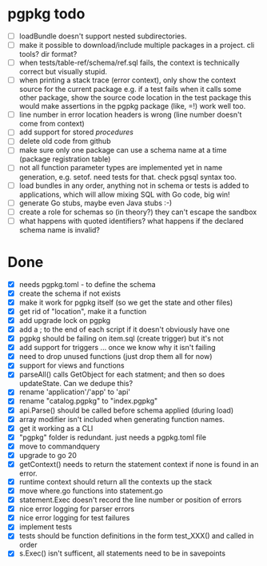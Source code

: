 # pgpkg todo

- [ ] loadBundle doesn't support nested subdirectories.
- [ ] make it possible to download/include multiple packages in a project. cli tools? dir format?
- [ ] when tests/table-ref/schema/ref.sql fails, the context is technically correct but visually stupid. 
- [ ] when printing a stack trace (error context), only show the context source for the current package
      e.g. if a test fails when it calls some other package, show the source code location in the test package
      this would make assertions in the pgpkg package (like, =!) work well too.
- [ ] line number in error location headers is wrong (line number doesn't come from context)
- [ ] add support for stored *procedures*
- [ ] delete old code from github
- [ ] make sure only one package can use a schema name at a time (package registration table)
- [ ] not all function parameter types are implemented yet in name generation, e.g. setof. need tests for that. check pgsql syntax too.
- [ ] load bundles in any order, anything not in schema or tests is
      added to applications, which will allow mixing SQL with Go code, big win!
- [ ] generate Go stubs, maybe even Java stubs :-)
- [ ] create a role for schemas so (in theory?) they can't escape the sandbox
- [ ] what happens with quoted identifiers? what happens if the declared schema name is invalid?

# Done

- [X] needs pgpkg.toml - to define the schema
- [X] create the schema if not exists
- [X] make it work for pgpkg itself (so we get the state and other files)
- [X] get rid of "location", make it a function
- [X] add upgrade lock on pgpkg
- [X] add a ; to the end of each script if it doesn't obviously have one
- [X] pgpkg should be failing on item.sql (create trigger) but it's not
- [X] add support for triggers ... once we know why it isn't failing
- [X] need to drop unused functions (just drop them all for now)
- [X] support for views and functions
- [X] parseAll() calls GetObject for each statment; and then so does updateState. Can we dedupe this?
- [X] rename 'application'/'app' to 'api'
- [X] rename "catalog.pgpkg" to "index.pgpkg"
- [X] api.Parse() should be called before schema applied (during load)
- [X] array modifier isn't included when generating function names. 
- [X] get it working as a CLI
- [X] "pgpkg" folder is redundant. just needs a pgpkg.toml file
- [X] move to commandquery
- [X] upgrade to go 20
- [X] getContext() needs to return the statement context if none is found in an error.
- [X] runtime context should return all the contexts up the stack
- [X] move where.go functions into statement.go
- [X] statement.Exec doesn't record the line number or position of errors
- [X] nice error logging for parser errors
- [X] nice error logging for test failures
- [X] implement tests
- [X] tests should be function definitions in the form test_XXX() and called in order
- [X] s.Exec() isn't sufficent, all statements need to be in savepoints
